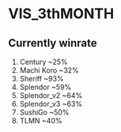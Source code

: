 ﻿# VIS_3thMONTH
## Currently winrate
1. Century ~25%
2. Machi Koro ~32%
3. Sheriff ~93%
4. Splendor ~59%
5. Splendor_v2 ~64%
6. Splendor_v3 ~63%
7. SushiGo ~50%
8. TLMN ~40%
